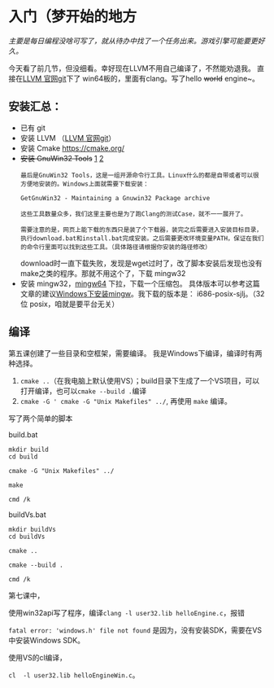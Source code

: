 # 入门（梦开始的地方

*主要是每日编程没啥可写了，就从待办中找了一个任务出来。游戏引擎可能要更好久。*

今天看了前几节，但没细看。幸好现在LLVM不用自己编译了，不然能劝退我。
直接在[LLVM 官网git](https://github.com/llvm/llvm-project/releases/tag/llvmorg-14.0.6)下了 win64板的，里面有clang。写了hello ~~world~~ engine~。



## 安装汇总：
- 已有 git
- 安装 LLVM （[LLVM 官网git](https://github.com/llvm/llvm-project/releases/tag/llvmorg-14.0.6)）
- 安装 Cmake
    https://cmake.org/
- ~~安装 GnuWin32 Tools~~ [1](https://getgnuwin32.sourceforge.net/) [2](https://sourceforge.net/projects/getgnuwin32/files/)
    ```
    最后是GnuWin32 Tools，这是一组开源命令行工具。Linux什么的都是自带或者可以很方便地安装的。Windows上面就需要下载安装：

    GetGnuWin32 - Maintaining a Gnuwin32 Package archive

    这些工具数量众多，我们这里主要也是为了跑Clang的测试Case，就不一一展开了。

    需要注意的是，网页上能下载的东西只是装了个下载器，装完之后需要进入安装目标目录，执行download.bat和install.bat完成安装。之后需要更改环境变量PATH，保证在我们的命令行里面可以找到这些工具。（具体路径请根据你安装的路径修改）
    ```
    download时一直下载失败，发现是wget过时了，改了脚本安装后发现也没有make之类的程序。那就不用这个了，下载 mingw32
- 安装 mingw32，[mingw64](https://sourceforge.net/projects/mingw-w64/files/) 下拉，下载一个压缩包。
    具体版本可以参考这篇文章的建议[Windows下安装mingw](https://www.cnblogs.com/lishanyang/p/15768083.html)。我下载的版本是： i686-posix-sjlj。（32位 posix，咱就是要平台无关）

## 编译

第五课创建了一些目录和空框架，需要编译。
我是Windows下编译，编译时有两种选择。
1. `cmake ..`（在我电脑上默认使用VS）；build目录下生成了一个VS项目，可以打开编译，也可以`cmake --build .`编译
2. `cmake -G ' cmake -G "Unix Makefiles" ../`, 再使用 `make` 编译。

写了两个简单的脚本

build.bat
```
mkdir build
cd build

cmake -G "Unix Makefiles" ../

make

cmd /k
```

buildVs.bat
```
mkdir buildVs
cd buildVs

cmake ..

cmake --build .

cmd /k
```





第七课中，

使用win32api写了程序，编译`clang -l user32.lib helloEngine.c`，报错

`fatal error: 'windows.h' file not found` 是因为，没有安装SDK，需要在VS中安装Windows SDK。

使用VS的cl编译，

`cl  -l user32.lib helloEngineWin.c`。